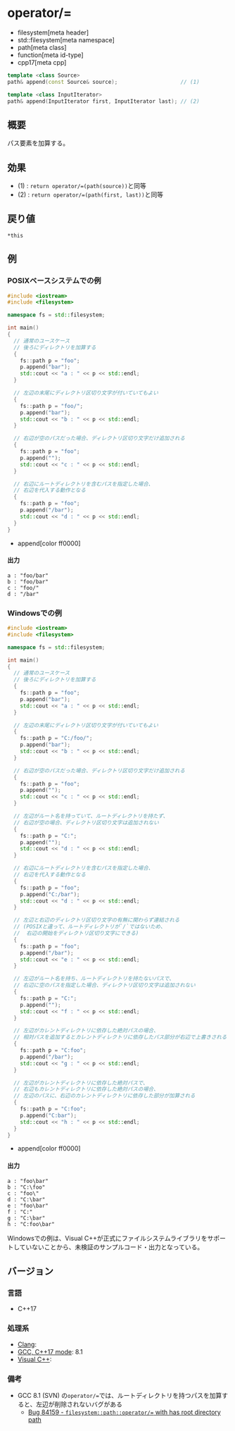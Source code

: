 # operator/=
* filesystem[meta header]
* std::filesystem[meta namespace]
* path[meta class]
* function[meta id-type]
* cpp17[meta cpp]

```cpp
template <class Source>
path& append(const Source& source);                    // (1)

template <class InputIterator>
path& append(InputIterator first, InputIterator last); // (2)
```

## 概要
パス要素を加算する。


## 効果
- (1) : `return operator/=(path(source))`と同等
- (2) : `return operator/=(path(first, last))`と同等


## 戻り値
`*this`


## 例
### POSIXベースシステムでの例
```cpp example
#include <iostream>
#include <filesystem>

namespace fs = std::filesystem;

int main()
{
  // 通常のユースケース
  // 後ろにディレクトリを加算する
  {
    fs::path p = "foo";
    p.append("bar");
    std::cout << "a : " << p << std::endl;
  }

  // 左辺の末尾にディレクトリ区切り文字が付いていてもよい
  {
    fs::path p = "foo/";
    p.append("bar");
    std::cout << "b : " << p << std::endl;
  }

  // 右辺が空のパスだった場合、ディレクトリ区切り文字だけ追加される
  {
    fs::path p = "foo";
    p.append("");
    std::cout << "c : " << p << std::endl;
  }

  // 右辺にルートディレクトリを含むパスを指定した場合、
  // 右辺を代入する動作となる
  {
    fs::path p = "foo";
    p.append("/bar");
    std::cout << "d : " << p << std::endl;
  }
}
```
* append[color ff0000]

#### 出力
```
a : "foo/bar"
b : "foo/bar"
c : "foo/"
d : "/bar"
```

### Windowsでの例
```cpp
#include <iostream>
#include <filesystem>

namespace fs = std::filesystem;

int main()
{
  // 通常のユースケース
  // 後ろにディレクトリを加算する
  {
    fs::path p = "foo";
    p.append("bar");
    std::cout << "a : " << p << std::endl;
  }

  // 左辺の末尾にディレクトリ区切り文字が付いていてもよい
  {
    fs::path p = "C:/foo/";
    p.append("bar");
    std::cout << "b : " << p << std::endl;
  }

  // 右辺が空のパスだった場合、ディレクトリ区切り文字だけ追加される
  {
    fs::path p = "foo";
    p.append("");
    std::cout << "c : " << p << std::endl;
  }

  // 左辺がルート名を持っていて、ルートディレクトリを持たず、
  // 右辺が空の場合、ディレクトリ区切り文字は追加されない
  {
    fs::path p = "C:";
    p.append("");
    std::cout << "d : " << p << std::endl;
  }

  // 右辺にルートディレクトリを含むパスを指定した場合、
  // 右辺を代入する動作となる
  {
    fs::path p = "foo";
    p.append("C:/bar");
    std::cout << "d : " << p << std::endl;
  }

  // 左辺と右辺のディレクトリ区切り文字の有無に関わらず連結される
  // (POSIXと違って、ルートディレクトリが`/`ではないため、
  //  右辺の開始をディレクトリ区切り文字にできる)
  {
    fs::path p = "foo";
    p.append("/bar");
    std::cout << "e : " << p << std::endl;
  }

  // 左辺がルート名を持ち、ルートディレクトリを持たないパスで、
  // 右辺に空のパスを指定した場合、ディレクトリ区切り文字は追加されない
  {
    fs::path p = "C:";
    p.append("");
    std::cout << "f : " << p << std::endl;
  }

  // 左辺がカレントディレクトリに依存した絶対パスの場合、
  // 相対パスを追加するとカレントディレクトリに依存したパス部分が右辺で上書きされる
  {
    fs::path p = "C:foo";
    p.append("/bar");
    std::cout << "g : " << p << std::endl;
  }

  // 左辺がカレントディレクトリに依存した絶対パスで、
  // 右辺もカレントディレクトリに依存した絶対パスの場合、
  // 左辺のパスに、右辺のカレントディレクトリに依存した部分が加算される
  {
    fs::path p = "C:foo";
    p.append("C:bar");
    std::cout << "h : " << p << std::endl;
  }
}
```
* append[color ff0000]

#### 出力
```
a : "foo\bar"
b : "C:\foo"
c : "foo\"
d : "C:\bar"
e : "foo\bar"
f : "C:"
g : "C:\bar"
h : "C:foo\bar"
```

Windowsでの例は、Visual C++が正式にファイルシステムライブラリをサポートしていないことから、未検証のサンプルコード・出力となっている。

## バージョン
### 言語
- C++17

### 処理系
- [Clang](/implementation.md#clang):
- [GCC, C++17 mode](/implementation.md#gcc): 8.1
- [Visual C++](/implementation.md#visual_cpp):

### 備考
- GCC 8.1 (SVN) の`operator/=`では、ルートディレクトリを持つパスを加算すると、左辺が削除されないバグがある
    - [Bug 84159 - `filesystem::path::operator/=` with has root directory path](https://gcc.gnu.org/bugzilla/show_bug.cgi?id=84159)

